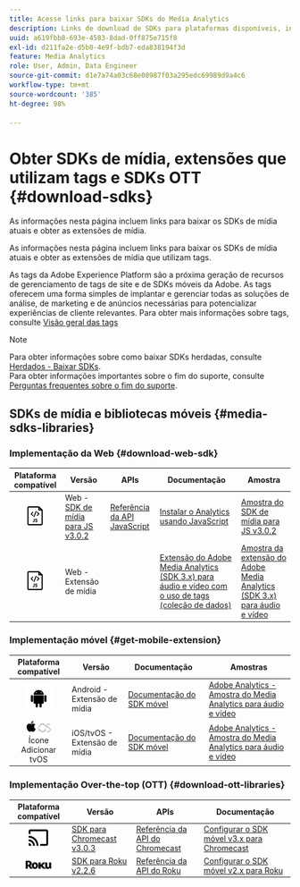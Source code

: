 ```yaml
---
title: Acesse links para baixar SDKs do Media Analytics
description: Links de download de SDKs para plataformas disponíveis, incluindo Android, iOS, JavaScript, Chromecast e Roku.
uuid: a619fbb8-693e-4583-8dad-0ff875e715f8
exl-id: d211fa2e-d5b0-4e9f-bdb7-eda838194f3d
feature: Media Analytics
role: User, Admin, Data Engineer
source-git-commit: d1e7a74a03c68e08987f03a295edc69989d9a4c6
workflow-type: tm+mt
source-wordcount: '385'
ht-degree: 98%

---
```


# Obter SDKs de mídia, extensões que utilizam tags e SDKs OTT {#download-sdks}

As informações nesta página incluem links para baixar os SDKs de mídia atuais e obter as extensões de mídia.

As informações nesta página incluem links para baixar os SDKs de mídia atuais e obter as extensões de mídia que utilizam tags.

As tags da Adobe Experience Platform são a próxima geração de recursos de gerenciamento de tags de site e de SDKs móveis da Adobe. As tags oferecem uma forma simples de implantar e gerenciar todas as soluções de análise, de marketing e de anúncios necessárias para potencializar experiências de cliente relevantes. Para obter mais informações sobre tags, consulte [Visão geral das tags](https://experienceleague.adobe.com/docs/platform-learn/data-collection/overview.html?lang=pt-BR)


>[!NOTE]
>
>Para obter informações sobre como baixar SDKs herdadas, consulte [Herdados - Baixar SDKs](/help/legacy/legacy-download-sdks.md).<br>
>Para obter informações importantes sobre o fim do suporte, consulte [Perguntas frequentes sobre o fim do suporte](/help/additional-resources/end-of-support-faqs.md).

## SDKs de mídia e bibliotecas móveis {#media-sdks-libraries}

### Implementação da Web {#download-web-sdk}

| Plataforma compatível | Versão |  APIs   |  Documentação  |  Amostra  |
|:---:|---|---|---|---|
| ![Ícone do JavaScript](assets/javascript-icon.png) | Web - [SDK de mídia para JS v3.0.2](https://github.com/Adobe-Marketing-Cloud/media-sdks/releases/tag/js-v3.0.2) | [Referência da API JavaScript](https://adobe-marketing-cloud.github.io/media-sdks/reference/javascript_3x/index.html) | [Instalar o Analytics usando JavaScript](/help/implementation/media-sdk/setup/web-implementation.md) | [Amostra do SDK de mídia para JS v3.0.2](https://github.com/Adobe-Marketing-Cloud/media-sdks/tree/master/sdks/js/3.x) |
| ![Ícone do JavaScript](assets/javascript-icon.png) | Web - Extensão de mídia |  | [Extensão do Adobe Media Analytics (SDK 3.x) para áudio e vídeo com o uso de tags (coleção de dados)](https://experienceleague.adobe.com/docs/experience-platform/tags/extensions/adobe/media-analytics-3x/overview.html?lang=pt-BR) | [Amostra da extensão do Adobe Media Analytics (SDK 3.x) para áudio e vídeo](https://github.com/Adobe-Marketing-Cloud/media-sdks/tree/master/samples/launch/js/3.x) |

### Implementação móvel {#get-mobile-extension}

| Plataforma compatível | Versão |  Documentação   |  Amostras |
|:---:|---|---|---|
| ![Ícone do Android](assets/android-icon.png) | Android - Extensão de mídia | [Documentação do SDK móvel](https://developer.adobe.com/client-sdks/documentation/adobe-media-analytics/) | [Adobe Analytics - Amostra do Media Analytics para áudio e vídeo](https://github.com/Adobe-Marketing-Cloud/media-sdks/tree/master/samples/launch/mobile/android) |
| ![Ícone do Apple iOS ](assets/ios-icon.png)<br> Ícone Adicionar tvOS | iOS/tvOS - Extensão de mídia | [Documentação do SDK móvel](https://developer.adobe.com/client-sdks/documentation/adobe-media-analytics/) | [Adobe Analytics - Amostra do Media Analytics para áudio e vídeo](https://github.com/adobe/aepsdk-media-ios/tree/main/TestApp) |

### Implementação Over-the-top (OTT) {#download-ott-libraries}

| Plataforma compatível | Versão |  APIs   |  Documentação  |
|:---:|---|---|---|
| ![Ícone do Chromecast](assets/chromecast-icon.png) | [SDK para Chromecast v3.0.3](https://github.com/Adobe-Marketing-Cloud/media-sdks/releases/tag/chromecast-v3.0.3) | [Referência da API do Chromecast](https://adobe-marketing-cloud.github.io/media-sdks/reference/chromecast/) | [Configurar o SDK móvel v3.x para Chromecast](/help/implementation/media-sdk/setup/set-up-chromecast.md) |
| ![Ícone do Roku](assets/roku-icon.png) | [SDK para Roku v2.2.6](https://github.com/Adobe-Marketing-Cloud/media-sdks/releases/tag/roku-v2.2.6) | [Referência da API do Roku](/help/implementation/media-sdk/setup/set-up-roku.md) | [Configurar o SDK móvel v2.x para Roku](/help/implementation/media-sdk/setup/set-up-roku.md) |

